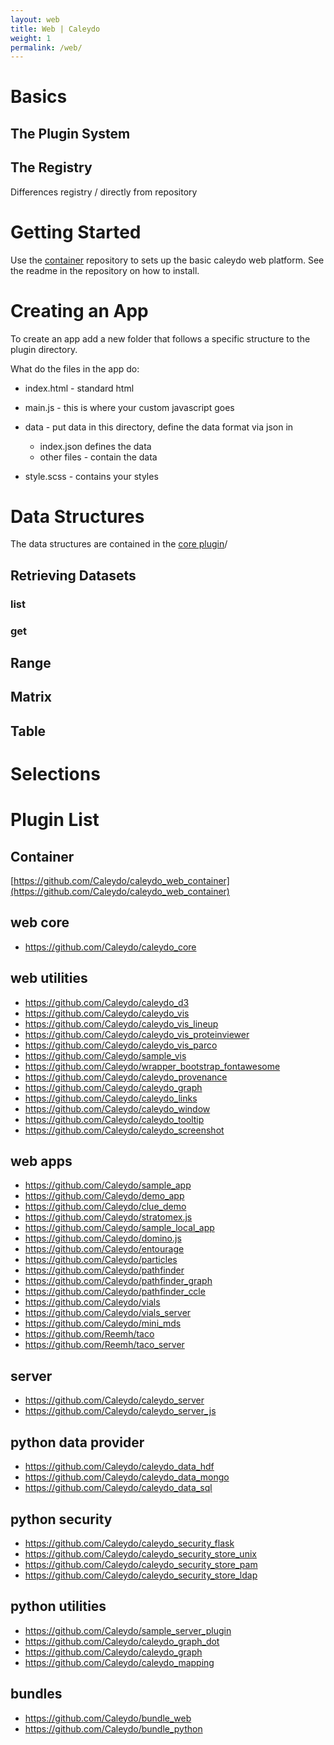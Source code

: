 ```yaml
---
layout: web
title: Web | Caleydo
weight: 1
permalink: /web/
---
```



# Basics

## The Plugin System

## The Registry

Differences registry / directly from repository 
 
# Getting Started

Use the [container](https://github.com/Caleydo/caleydo_web_container) repository to sets up the basic caleydo web platform. See the readme in the repository on how to install. 


# Creating an App

To create an app add a new folder that follows a specific structure to the plugin directory. 

What do the files in the app do:

  * index.html - standard html
  * main.js - this is where your custom javascript goes 
  * data - put data in this directory, define the data format via json in 
     * index.json defines the data
     * other files - contain the data
    
  * style.scss - contains your styles


# Data Structures 

The data structures are contained in the [core plugin](https://github.com/Caleydo/caleydo_core)/

## Retrieving Datasets

### list

### get



## Range


## Matrix

## Table


# Selections





# Plugin List

## Container
[https://github.com/Caleydo/caleydo_web_container](https://github.com/Caleydo/caleydo_web_container)



## web core

 * https://github.com/Caleydo/caleydo_core

## web utilities

 * https://github.com/Caleydo/caleydo_d3
 * https://github.com/Caleydo/caleydo_vis
 * https://github.com/Caleydo/caleydo_vis_lineup
 * https://github.com/Caleydo/caleydo_vis_proteinviewer
 * https://github.com/Caleydo/caleydo_vis_parco
 * https://github.com/Caleydo/sample_vis
 * https://github.com/Caleydo/wrapper_bootstrap_fontawesome
 * https://github.com/Caleydo/caleydo_provenance
 * https://github.com/Caleydo/caleydo_graph
 * https://github.com/Caleydo/caleydo_links
 * https://github.com/Caleydo/caleydo_window
 * https://github.com/Caleydo/caleydo_tooltip
 * https://github.com/Caleydo/caleydo_screenshot

## web apps
 * https://github.com/Caleydo/sample_app
 * https://github.com/Caleydo/demo_app
 * https://github.com/Caleydo/clue_demo
 * https://github.com/Caleydo/stratomex.js
 * https://github.com/Caleydo/sample_local_app
 * https://github.com/Caleydo/domino.js
 * https://github.com/Caleydo/entourage
 * https://github.com/Caleydo/particles
 * https://github.com/Caleydo/pathfinder
  * https://github.com/Caleydo/pathfinder_graph
  * https://github.com/Caleydo/pathfinder_ccle
 * https://github.com/Caleydo/vials
  * https://github.com/Caleydo/vials_server
 * https://github.com/Caleydo/mini_mds
 * https://github.com/Reemh/taco
  * https://github.com/Reemh/taco_server
	
## server
 * https://github.com/Caleydo/caleydo_server
 * https://github.com/Caleydo/caleydo_server_js

## python data provider
 * https://github.com/Caleydo/caleydo_data_hdf
 * https://github.com/Caleydo/caleydo_data_mongo
 * https://github.com/Caleydo/caleydo_data_sql

## python security
 * https://github.com/Caleydo/caleydo_security_flask
 * https://github.com/Caleydo/caleydo_security_store_unix
 * https://github.com/Caleydo/caleydo_security_store_pam
 * https://github.com/Caleydo/caleydo_security_store_ldap

## python utilities
 * https://github.com/Caleydo/sample_server_plugin
 * https://github.com/Caleydo/caleydo_graph_dot
 * https://github.com/Caleydo/caleydo_graph
 * https://github.com/Caleydo/caleydo_mapping

## bundles
 * https://github.com/Caleydo/bundle_web
 * https://github.com/Caleydo/bundle_python


